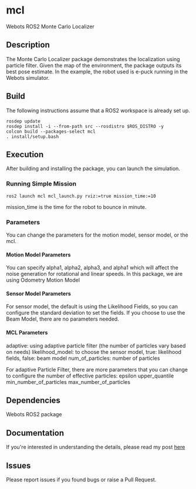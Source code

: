 # mcl
Webots ROS2 Monte Carlo Localizer

## Description
The Monte Carlo Localizer package demonstrates the localization using particle filter.
Given the map of the environment, the package outputs its best pose estimate.
In the example, the robot used is e-puck running in the Webots simulator.

## Build
The following instructions assume that a ROS2 workspace is already set up.
```commandline
rosdep update
rosdep install -i --from-path src --rosdistro $ROS_DISTRO -y
colcon build --packages-select mcl
. install/setup.bash
```

## Execution
After building and installing the package, you can launch the simulation.

### Running Simple Mission
```commandline
ros2 launch mcl mcl_launch.py rviz:=true mission_time:=10
```
mission_time is the time for the robot to bounce in minute.

### Parameters
You can change the parameters for the motion model, sensor model, or the mcl.

#### Motion Model Parameters
You can specify alpha1, alpha2, alpha3, and alpha1 which will affect the noise generation for rotational and linear speeds. 
In this package, we are using Odometry Motion Model

#### Sensor Model Parameters
For sensor model, the default is using the Likelihood Fields, so you can configure the standard deviation to set the fields.
If you choose to use the Beam Model, there are no parameters needed.

#### MCL Parameters
adaptive: using adaptive particle filter (the number of particles vary based on needs)
likelihood_model: to choose the sensor model, true: likelihood fields, false: beam model
num_of_particles: number of particles

For adaptive Particle Filter, there are more parameters that you can change to configure the number of effective particles:
epsilon
upper_quantile
min_number_of_particles
max_number_of_particles

## Dependencies
Webots ROS2 package

## Documentation
If you're interested in understanding the details, please read my post [here](tbd)

## Issues
Please report issues if you found bugs or raise a Pull Request.
